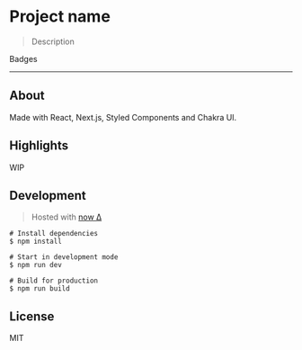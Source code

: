 # Project name

> Description

Badges

---

## About

Made with React, Next.js, Styled Components and Chakra UI.

## Highlights

WIP

## Development

> Hosted with [now Δ](https://zeit.co/)

```
# Install dependencies
$ npm install

# Start in development mode
$ npm run dev

# Build for production
$ npm run build
```


## License

MIT
